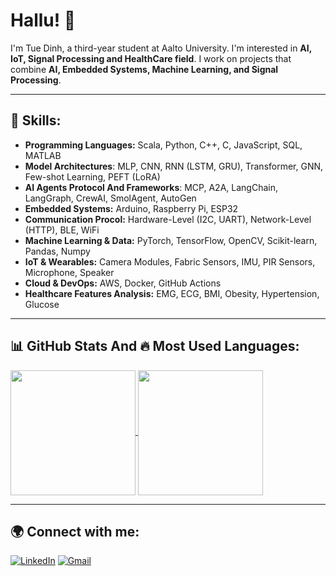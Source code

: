 # Hallu! 👋          

I'm Tue Dinh, a third-year student at Aalto University. I'm interested in **AI, IoT, Signal Processing and HealthCare field**. I work on projects that combine **AI, Embedded Systems, Machine Learning, and Signal Processing**. 
 
--- 

## 🚀 Skills: 
- **Programming Languages:** Scala, Python, C++, C, JavaScript, SQL, MATLAB
- **Model Architectures**: MLP, CNN, RNN (LSTM, GRU), Transformer, GNN, Few-shot Learning, PEFT (LoRA)
- **AI Agents Protocol And Frameworks**: MCP, A2A, LangChain, LangGraph, CrewAI, SmolAgent, AutoGen
- **Embedded Systems:** Arduino, Raspberry Pi, ESP32
- **Communication Procol:** Hardware-Level (I2C, UART), Network-Level (HTTP), BLE, WiFi
- **Machine Learning & Data:** PyTorch, TensorFlow, OpenCV, Scikit-learn, Pandas, Numpy  
- **IoT & Wearables:** Camera Modules, Fabric Sensors, IMU, PIR Sensors, Microphone, Speaker 
- **Cloud & DevOps:** AWS, Docker, GitHub Actions
- **Healthcare Features Analysis:** EMG, ECG, BMI, Obesity, Hypertension, Glucose 

---

## 📊 GitHub Stats And 🔥 Most Used Languages:

<a href="https://github.com/anuraghazra/github-readme-stats">
  <img height=200 align="center" src="https://github-readme-stats.vercel.app/api?username=tuebachdinh&show_icons=true&theme=white&v=3" />
</a>
<a href="https://github.com/anuraghazra/convoychat">
  <img height=200 align="center" src="https://github-readme-stats.vercel.app/api/top-langs/?username=tuebachdinh&layout=compact&theme=white&card_width=300" />
</a>
 
---
## 🌍 Connect with me:
[![LinkedIn](https://img.shields.io/badge/LinkedIn-Tue-blue?logo=linkedin)](https://linkedin.com/in/bachtuedinh)
[![Gmail](https://img.shields.io/badge/Email-Contact%20Me-red?logo=gmail)](mailto:tue.dinh@aalto.fi)
